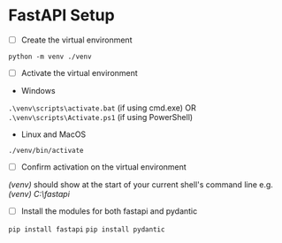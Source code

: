# FastAPI Setup

- [ ] Create the virtual environment

`python -m venv ./venv`

- [ ] Activate the virtual environment
- Windows

`.\venv\scripts\activate.bat` (if using cmd.exe)
OR `.\venv\scripts\Activate.ps1` (if using PowerShell)

- Linux and MacOS

`./venv/bin/activate`

- [ ] Confirm activation on the virtual environment

*(venv)* should show at the start of your current shell's command line
e.g. *(venv) C:\fastapi*

- [ ] Install the modules for both fastapi and pydantic

`pip install fastapi`
`pip install pydantic`

